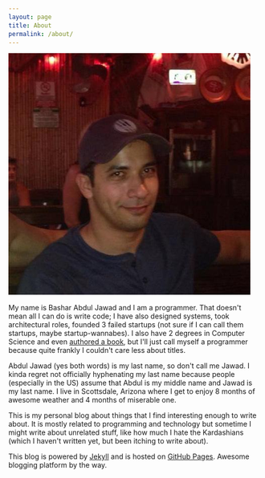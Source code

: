 ```yaml
---
layout: page
title: About
permalink: /about/
---
```


<span class="profile">![Handsome me](/assets/about.jpg)</span>

My name is Bashar Abdul Jawad and I am a programmer. That doesn't mean all I can do is write code; I have also designed systems, took architectural roles,
founded 3 failed startups (not sure if I can call them startups, maybe startup-wannabes). I also have 2 degrees in Computer Science and even <a href="http://www.amazon.com/Groovy-Grails-Recipes-Experts-Source/dp/143021600X">authored a book</a>, but I'll just call myself a programmer because quite frankly
I couldn't care less about titles.

 Abdul Jawad (yes both words) is my last name, so don't call me Jawad. I kinda regret not officially hyphenating my last name because people (especially in the US) assume that
Abdul is my middle name and Jawad is my last name. I live in Scottsdale, Arizona where I get to enjoy 8 months of awesome weather and 4 months of miserable one.

This is my personal blog about things that I find interesting enough to write about. It is mostly related to programming and technology but sometime I might write about unrelated stuff, like how
much I hate the Kardashians (which I haven't written yet, but been itching to write about).

This blog is powered by <a href="http://jekyllrb.com/">Jekyll</a> and is hosted on <a href="https://pages.github.com">GitHub Pages</a>. Awesome blogging platform by the way.